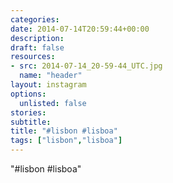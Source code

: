 ```yaml
---
categories:
date: 2014-07-14T20:59:44+00:00
description:
draft: false
resources:
- src: 2014-07-14_20-59-44_UTC.jpg
  name: "header"
layout: instagram
options:
  unlisted: false
stories:
subtitle:
title: "#lisbon #lisboa"
tags: ["lisbon","lisboa"]
---
```


"#lisbon #lisboa"
